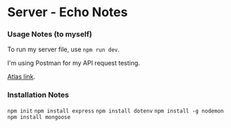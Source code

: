# Server - Echo Notes

### Usage Notes (to myself)

To run my server file, use `npm run dev`.

I'm using Postman for my API request testing.

[Atlas link](https://cloud.mongodb.com/v2#/org/65ad409e8386eb3d9014bc57/projects).

### Installation Notes

`npm init`
`npm install express`
`npm install dotenv`
`npm install -g nodemon`
`npm install mongoose`
